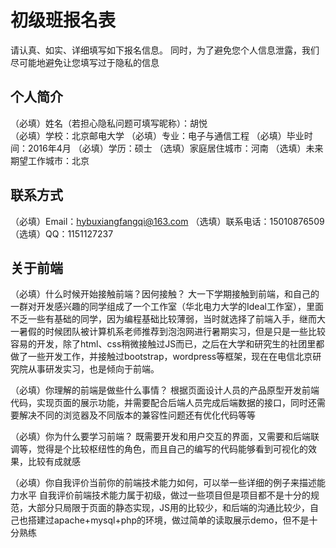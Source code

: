 # 初级班报名表

请认真、如实、详细填写如下报名信息。
同时，为了避免您个人信息泄露，我们尽可能地避免让您填写过于隐私的信息

## 个人简介

（必填）姓名（若担心隐私问题可填写昵称）：胡悦  
（必填）学校：北京邮电大学
（必填）专业：电子与通信工程
（必填）毕业时间：2016年4月
（必填）学历：硕士
（选填）家庭居住城市：河南
（选填）未来期望工作城市：北京

## 联系方式

（必填）Email：hybuxiangfangqi@163.com
（选填）联系电话：15010876509
（选填）QQ：1151127237

## 关于前端

（必填）什么时候开始接触前端？因何接触？
 大一下学期接触到前端，和自己的一群对开发感兴趣的同学组成了一个工作室（华北电力大学的Ideal工作室），里面不乏一些有基础的同学，因为编程基础比较薄弱，当时就选择了前端入手，继而大一暑假的时候团队被计算机系老师推荐到泡泡网进行暑期实习，但是只是一些比较容易的开发，除了html、css稍微接触过JS而已，之后在大学和研究生的社团里都做了一些开发工作，并接触过bootstrap，wordpress等框架，现在在电信北京研究院从事研发实习，也是倾向于前端。

（必填）你理解的前端是做些什么事情？
根据页面设计人员的产品原型开发前端代码，实现页面的展示功能，并需要配合后端人员完成后端数据的接口，同时还需要解决不同的浏览器及不同版本的兼容性问题还有优化代码等等

（必填）你为什么要学习前端？
既需要开发和用户交互的界面，又需要和后端联调等，觉得是个比较枢纽性的角色，而且自己的编写的代码能够看到可视化的效果，比较有成就感

（必填）你自我评价当前你的前端技术能力如何，可以举一些详细的例子来描述能力水平
自我评价前端技术能力属于初级，做过一些项目但是项目都不是十分的规范，大部分只局限于页面的静态实现，JS用的比较少，和后端的沟通比较少，自己也搭建过apache+mysql+php的环境，做过简单的读取展示demo，但不是十分熟练
